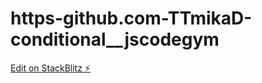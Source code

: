 # https-github.com-TTmikaD-conditional__jscodegym

[Edit on StackBlitz ⚡️](https://stackblitz.com/edit/web-platform-ky82uk)